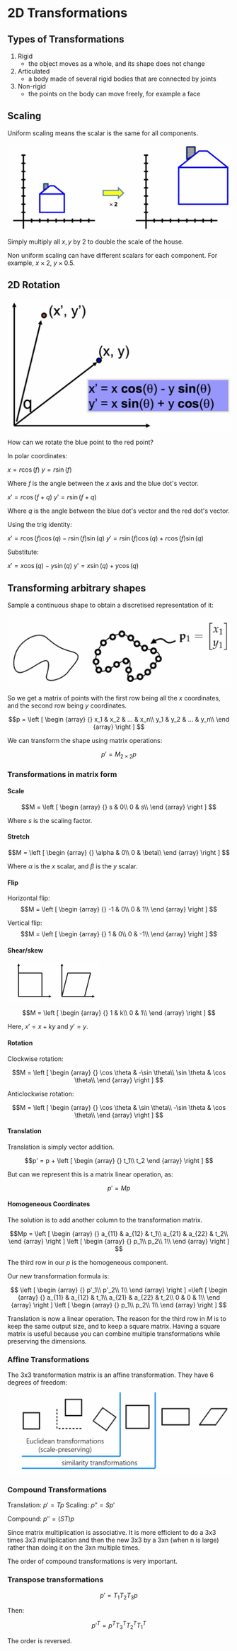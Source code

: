# 2D Transformations

## Types of Transformations

1. Rigid
    - the object moves as a whole, and its shape does not change
2. Articulated
    - a body made of several rigid bodies that are connected by joints
3. Non-rigid
    - the points on the body can move freely, for example a face

## Scaling

Uniform scaling means the scalar is the same for all components. 

![](assets/2024-10-31-11-47-06.png)

Simply multiply all $x,y$ by 2 to double the scale of the house. 

Non uniform scaling can have different scalars for each component. For example, $x \times 2$, $y \times 0.5$. 

## 2D Rotation

![](assets/2024-10-31-11-48-45.png)

How can we rotate the blue point to the red point?

In polar coordinates:

$x = r \cos(f)$
$y = r \sin(f)$

Where $f$ is the angle between the $x$ axis and the blue dot's vector. 

$x' = r \cos(f + q)$
$y' = r \sin(f + q)$

Where $q$ is the angle between the blue dot's vector and the red dot's vector. 

Using the trig identity:

$x' = r \cos(f)\cos(q) - r \sin(f)\sin(q)$
$y' = r \sin(f)\cos(q) + r \cos(f)\sin(q)$

Substitute:

$x' = x\cos(q) - y\sin(q)$
$y' = x\sin(q) + y\cos(q)$

## Transforming arbitrary shapes

Sample a continuous shape to obtain a discretised representation of it:

![](assets/2024-10-31-11-54-50.png)

So we get a matrix of points with the first row being all the $x$ coordinates, and the second row being $y$ coordinates.

$$p = 
\left [
\begin {array} {}
x_1 & x_2 & ... & x_n\\
y_1 & y_2 & ... & y_n\\
\end {array}
\right ]
$$

We can transform the shape using matrix operations:

$$p' = M_{2\times 2}p$$

### Transformations in matrix form

#### Scale

$$M = 
\left [
\begin {array} {}
s & 0\\
0 & s\\
\end {array}
\right ]
$$

Where $s$ is the scaling factor.

#### Stretch

$$M = 
\left [
\begin {array} {}
\alpha & 0\\
0 & \beta\\
\end {array}
\right ]
$$

Where $\alpha$ is the $x$ scalar, and $\beta$ is the $y$ scalar. 

#### Flip

Horizontal flip:
$$M = 
\left [
\begin {array} {}
-1 & 0\\
0 & 1\\
\end {array}
\right ]
$$

Vertical flip:
$$M = 
\left [
\begin {array} {}
1 & 0\\
0 & -1\\
\end {array}
\right ]
$$

#### Shear/skew

![](assets/2024-10-31-12-01-50.png)

$$M = 
\left [
\begin {array} {}
1 & k\\
0 & 1\\
\end {array}
\right ]
$$

Here, $x' = x + ky$ and $y' = y$. 

#### Rotation

Clockwise rotation:

$$M = 
\left [
\begin {array} {}
\cos \theta & -\sin \theta\\
\sin \theta & \cos \theta\\
\end {array}
\right ]
$$

Anticlockwise rotation:

$$M = 
\left [
\begin {array} {}
\cos \theta & \sin \theta\\
-\sin \theta & \cos \theta\\
\end {array}
\right ]
$$

#### Translation

Translation is simply vector addition.

$$p' = p + 
\left [
\begin {array} {}
t_1\\
t_2
\end {array}
\right ]
$$

But can we represent this is a matrix linear operation, as:

$$p' = Mp$$

#### Homogeneous Coordinates

The solution is to add another column to the transformation matrix.

$$Mp = 
\left [
\begin {array} {}
a_{11} & a_{12} & t_1\\
a_{21} & a_{22} & t_2\\
\end {array}
\right ]
\left [
\begin {array} {}
p_1\\
p_2\\
1\\
\end {array}
\right ]
$$

The third row in our $p$ is the homogeneous component.

Our new transformation formula is:

$$
\left [
\begin {array} {}
p'_1\\
p'_2\\
1\\
\end {array}
\right ]
=\left [
\begin {array} {}
a_{11} & a_{12} & t_1\\
a_{21} & a_{22} & t_2\\
0 & 0 & 1\\
\end {array}
\right ]
\left [
\begin {array} {}
p_1\\
p_2\\
1\\
\end {array}
\right ]
$$

Translation is now a linear operation. The reason for the third row in $M$ is to keep the same output size, and to keep a square matrix. Having a square matrix is useful because you can combine multiple transformations while preserving the dimensions. 

### Affine Transformations

The 3x3 transformation matrix is an affine transformation. They have 6 degrees of freedom:

![](assets/2024-10-31-12-16-32.png)

### Compound Transformations

Translation: $p' = Tp$
Scaling: $p'' = Sp'$

Compound: $p'' = (ST)p$

Since matrix multiplication is associative. It is more efficient to do a 3x3 times 3x3 multiplication and then the new 3x3 by a 3xn (when n is large) rather than doing it on the 3xn multiple times. 

The order of compound transformations is very important. 

### Transpose transformations

$$p' = T_1T_2T_3p$$

Then:

$$p'^T = p^T T_3^T T_2^T T_1^T$$

The order is reversed. 

